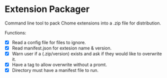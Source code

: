 # Extension Packager

Command line tool to pack Chome extensions into a .zip file for distribution.

Functions:
 - [x] Read a config file for files to ignore.
 - [x] Read manifest.json for extesion name & version.
 - [x] Warn user if a (.zip/version) exists and ask if they would like to overwrite it.
 - [x] Have a tag to allow overwrite without a promt.
 - [x] Directory must have a manifest file to run.